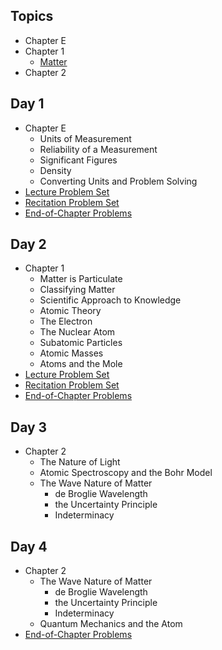 ## Topics

- Chapter E
- Chapter 1
  - [Matter](/chem/Matter.md)
- Chapter 2

## Day 1

- Chapter E
  - Units of Measurement
  - Reliability of a Measurement
  - Significant Figures
  - Density
  - Converting Units and Problem Solving
- [Lecture Problem Set](/courses/CH231/Week1/ProblemSet1_Lecture.md)
- [Recitation Problem Set](/courses/CH231/Week1/ProblemSet1_Recitation.md)
- [End-of-Chapter Problems](/courses/CH231/Week1/ProblemSet_ChapterE.md)

## Day 2

- Chapter 1
  - Matter is Particulate
  - Classifying Matter
  - Scientific Approach to Knowledge
  - Atomic Theory
  - The Electron
  - The Nuclear Atom
  - Subatomic Particles
  - Atomic Masses
  - Atoms and the Mole
- [Lecture Problem Set](/courses/CH231/Week1/ProblemSet2_Lecture.md)
- [Recitation Problem Set](/courses/CH231/Week1/ProblemSet2_Recitation.md)
- [End-of-Chapter Problems](/courses/CH231/Week1/ProblemSet_Chapter1.md)


## Day 3

- Chapter 2
  - The Nature of Light
  - Atomic Spectroscopy and the Bohr Model
  - The Wave Nature of Matter
    - de Broglie Wavelength
    - the Uncertainty Principle
    - Indeterminacy

## Day 4

- Chapter 2
  - The Wave Nature of Matter
    - de Broglie Wavelength
    - the Uncertainty Principle
    - Indeterminacy
  - Quantum Mechanics and the Atom
- [End-of-Chapter Problems](/courses/CH231/Week1/ProblemSet_Chapter2.md)
